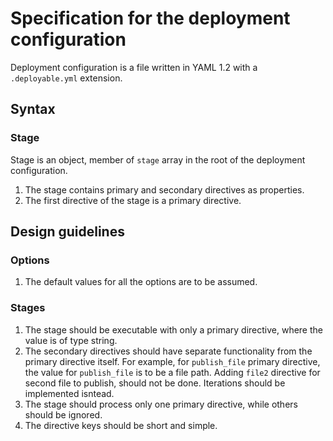 # Specification for the deployment configuration

Deployment configuration is a file written in YAML 1.2 with a `.deployable.yml` extension.

## Syntax

### Stage

Stage is an object, member of `stage` array in the root of the deployment configuration.

1. The stage contains primary and secondary directives as properties.
1. The first directive of the stage is a primary directive.

## Design guidelines

### Options

1. The default values for all the options are to be assumed.

### Stages

1. The stage should be executable with only a primary directive, where the value is of type string.
1. The secondary directives should have separate functionality from the primary directive itself. For example, for `publish_file` primary directive, the value for `publish_file` is to be a file path. Adding `file2` directive for second file to publish, should not be done. Iterations should be implemented isntead.
1. The stage should process only one primary directive, while others should be ignored.
1. The directive keys should be short and simple.
